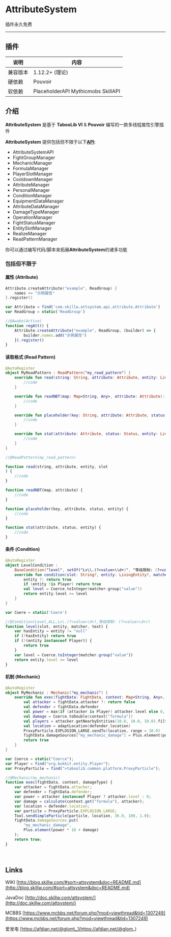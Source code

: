 # AttributeSystem

插件永久免费

---

## 插件

| 说明   | 内容                                 |
|------|------------------------------------|
| 兼容版本 | 1.12.2+ (理论)                       |
| 硬依赖  | Pouvoir                            |
| 软依赖  | PlaceholderAPI Mythicmobs SkillAPI |

## 介绍

**AttributeSystem** 是基于 **TabooLib VI** & **Pouvoir** 编写的一款多线程属性引擎插件

**AttributeSystem** 提供包括但不限于以下[**API**](http://book.skillw.com/attrsystem/doc/):

- AttributeSystemAPI
- FightGroupManager
- MechanicManager
- FormulaManager
- PlayerSlotManager
- CooldownManager
- AttributeManager
- PersonalManager
- ConditionManager
- EquipmentDataManager
- AttributeDataManager
- DamageTypeManager
- OperationManager
- FightStatusManager
- EntitySlotManager
- RealizeManager
- ReadPatternManager

你可以通过编写代码/脚本来拓展**AttributeSystem**的诸多功能

### 包括但不限于

#### 属性 (Attribute)

```kotlin
Attribute.createAttribute("example", ReadGroup) {
    names += "示例属性"
}.register()
```

```javascript
var Attribute = find('com.skillw.attsystem.api.attribute.Attribute')
var ReadGroup = static('ReadGroup')

//@Awake(Active)
function regAtt() {
    Attribute.createAttribute("example", ReadGroup, (builder) => {
        builder.names.add("示例属性")
    }).register()
}
```

#### 读取格式 (Read Pattern)

```kotlin
@AutoRegister
object MyReadPattern : ReadPattern("my_read_pattern") {
    override fun read(string: String, attribute: Attribute, entity: LivingEntity?, slot: String?): Status? {
        //code
    }

    override fun readNBT(map: Map<String, Any>, attribute: Attribute): Status? {
        //code
    }

    override fun placeholder(key: String, attribute: Attribute, status: Status, entity: LivingEntity?): Any? {
        //code
    }

    override fun stat(attribute: Attribute, status: Status, entity: LivingEntity?): TellrawJson {
        //code
    }
}
```

```javascript
//@ReadPattern(my_read_pattern)

function read(string, attribute, entity, slot
) {
    //code
}

function readNBT(map, attribute) {
    //code
}

function placeholder(key, attribute, status, entity) {
    //code
}

function stat(attribute, status, entity) {
    //code
}
```

#### 条件 (Condition)

```kotlin
@AutoRegister
object LevelCondition :
    BaseCondition("level", setOf("Lv\\.(?<value>\\d+)", "等级限制: (?<value>\\d+)"), ConditionType.ALL) {
    override fun condition(slot: String?, entity: LivingEntity?, matcher: Matcher, text: String): Boolean {
        entity ?: return true
        if (entity !is Player) return true
        val level = Coerce.toInteger(matcher.group("value"))
        return entity.level >= level
    }
}
```

```javascript
var Coere = static('Coere')

//@Condition(Level,ALL,Lv\.(?<value>\d+),等级限制: (?<value>\d+))
function level(slot, entity, matcher, text) {
    var hasEntity = entity != "null"
    if (!hasEntity) return true
    if (!(entity instanceof Player)) {
        return true
    }
    var level = Coerce.toInteger(matcher.group("value"))
    return entity.level >= level
}

```

#### 机制 (Mechanic)

```kotlin
@AutoRegister
object MyMechanic : Mechanic("my_mechanic") {
    override fun exec(fightData: FightData, context: Map<String, Any>, damageType: DamageType): Any? {
        val attacker = fightData.attacker ?: return false
        val defender = fightData.defender
        val power = max(if (attacker is Player) attacker.level else 0, 0)
        val damage = Coerce.toDouble(context["formula"])
        val players = attacker.getNearbyEntities(10.0, 10.0, 10.0).filterIsInstance<Player>().map { adaptPlayer(it) }
        val location = adaptLocation(defender.location)
        ProxyParticle.EXPLOSION_LARGE.sendTo(location, range = 10.0)
        fightData.damageSources["my_mechanic_damage"] = Plus.element(power * 10 + damage)
        return true
    }
}
```

```javascript
var Coerce = static("Coerce");
var Player = find("org.bukkit.entity.Player");
var ProxyParticle = find(">taboolib.common.platform.ProxyParticle");

//@Mechanic(my_mechanic)
function exec(fightData, context, damageType) {
    var attacker = fightData.attacker;
    var defender = fightData.defender;
    var power = attacker instanceof Player ? attacker.level : 0;
    var damage = calculate(context.get("formula"), attacker);
    var location = defender.location;
    var particle = ProxyParticle.EXPLOSION_LARGE;
    Tool.sendSimpleParticle(particle, location, 36.0, 100, 1.0);
    fightData.damageSources.put(
        "my_mechanic_damage",
        Plus.element(power * 10 + damage)
    );
    return true;
}

```

<br/>

## Links

WIKI [http://blog.skillw.com/#sort=attsystem&doc=README.md](http://blog.skillw.com/#sort=attsystem&doc=README.md)

JavaDoc [http://doc.skillw.com/attsystem/](http://doc.skillw.com/attsystem/)

MCBBS [https://www.mcbbs.net/forum.php?mod=viewthread&tid=1307249](https://www.mcbbs.net/forum.php?mod=viewthread&tid=1307249)

爱发电 [https://afdian.net/@glom\_](https://afdian.net/@glom_)

